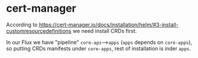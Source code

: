 cert-manager
============

According to https://cert-manager.io/docs/installation/helm/#3-install-customresourcedefinitions we need install CRDs first.

In our Flux we have "pipeline" `core-aps`-->`apps` (`apps` depends on `core-apps`), so putting CRDs manifests under `core-apps`,
rest of installation is inder `apps`.

